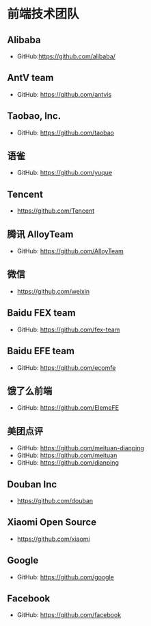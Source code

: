 # 前端技术团队

## Alibaba
- GitHub:https://github.com/alibaba/

## AntV team
- GitHub: https://github.com/antvis

## Taobao, Inc.
- GitHub: https://github.com/taobao

## 语雀 
- GitHub: https://github.com/yuque

## Tencent
- https://github.com/Tencent

## 腾讯 AlloyTeam
- GitHub: https://github.com/AlloyTeam

## 微信
- https://github.com/weixin

## Baidu FEX team
- GitHub: https://github.com/fex-team

## Baidu EFE team
- GitHub: https://github.com/ecomfe

## 饿了么前端
- GitHub: https://github.com/ElemeFE


## 美团点评
- GitHub: https://github.com/meituan-dianping
- GitHub: https://github.com/meituan
- GitHub: https://github.com/dianping

## Douban Inc
- https://github.com/douban

## Xiaomi Open Source
- https://github.com/xiaomi

## Google
- GitHub: https://github.com/google

## Facebook
- GitHub: https://github.com/facebook
